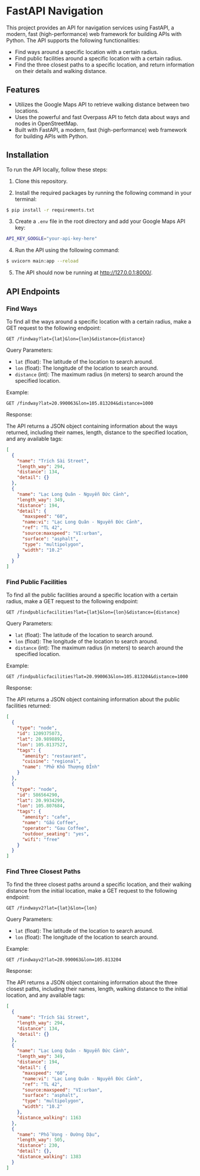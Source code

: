 # FastAPI Navigation

This project provides an API for navigation services using FastAPI, a modern, fast (high-performance) web framework for building APIs with Python. The API supports the following functionalities:

- Find ways around a specific location with a certain radius.
- Find public facilities around a specific location with a certain radius.
- Find the three closest paths to a specific location, and return information on their details and walking distance.

## Features

- Utilizes the Google Maps API to retrieve walking distance between two locations.
- Uses the powerful and fast Overpass API to fetch data about ways and nodes in OpenStreetMap.
- Built with FastAPI, a modern, fast (high-performance) web framework for building APIs with Python.

## Installation

To run the API locally, follow these steps:

1. Clone this repository.

2. Install the required packages by running the following command in your terminal:

```bash
$ pip install -r requirements.txt
```
3. Create a `.env` file in the root directory and add your Google Maps API key:

```bash
API_KEY_GOOGLE="your-api-key-here"
```

4. Run the API using the following command:

```bash
$ uvicorn main:app --reload
```

5. The API should now be running at http://127.0.0.1:8000/.

## API Endpoints

### Find Ways

To find all the ways around a specific location with a certain radius, make a GET request to the following endpoint:

```http
GET /findway?lat={lat}&lon={lon}&distance={distance}
```

Query Parameters:

- `lat` (float): The latitude of the location to search around.
- `lon` (float): The longitude of the location to search around.
- `distance` (int): The maximum radius (in meters) to search around the specified location.

Example:

```http
GET /findway?lat=20.990063&lon=105.813204&distance=1000
```

Response:

The API returns a JSON object containing information about the ways returned, including their names, length, distance to the specified location, and any available tags:

```json
[
  {
    "name": "Trích Sài Street",
    "length_way": 294,
    "distance": 134,
    "detail": {}
  },
  {
    "name": "Lạc Long Quân - Nguyễn Đức Cảnh",
    "length_way": 349,
    "distance": 194,
    "detail": {
      "maxspeed": "60",
      "name:vi": "Lạc Long Quân - Nguyễn Đức Cảnh",
      "ref": "TL 42",
      "source:maxspeed": "VI:urban",
      "surface": "asphalt",
      "type": "multipolygon",
      "width": "10.2"
    }
  }
]
```

### Find Public Facilities

To find all the public facilities around a specific location with a certain radius, make a GET request to the following endpoint:

```http
GET /findpublicfacilities?lat={lat}&lon={lon}&distance={distance}
```

Query Parameters:

- `lat` (float): The latitude of the location to search around.
- `lon` (float): The longitude of the location to search around.
- `distance` (int): The maximum radius (in meters) to search around the specified location.

Example:

```http
GET /findpublicfacilities?lat=20.990063&lon=105.813204&distance=1000
```

Response:

The API returns a JSON object containing information about the public facilities returned:

```json
[
  {
    "type": "node",
    "id": 1209375073,
    "lat": 20.9898892,
    "lon": 105.8137527,
    "tags": {
      "amenity": "restaurant",
      "cuisine": "regional",
      "name": "Phở Khô Thượng ĐỈnh"
    }
  },
  {
    "type": "node",
    "id": 586564290,
    "lat": 20.9934299,
    "lon": 105.807684,
    "tags": {
      "amenity": "cafe",
      "name": "Gấu Coffee",
      "operator": "Gau Coffee",
      "outdoor_seating": "yes",
      "wifi": "free"
    }
  }
]
 ```

### Find Three Closest Paths

To find the three closest paths around a specific location, and their walking distance from the initial location, make a GET request to the following endpoint:

```http
GET /findwayv2?lat={lat}&lon={lon}
```

Query Parameters:

- `lat` (float): The latitude of the location to search around.
- `lon` (float): The longitude of the location to search around.

Example:

```http
GET /findwayv2?lat=20.990063&lon=105.813204
```

Response:

The API returns a JSON object containing information about the three closest paths, including their names, length, walking distance to the initial location, and any available tags:

```json
[
  {
    "name": "Trích Sài Street",
    "length_way": 294,
    "distance": 134,
    "detail": {}
  },
  {
    "name": "Lạc Long Quân - Nguyễn Đức Cảnh",
    "length_way": 349,
    "distance": 194,
    "detail": {
      "maxspeed": "60",
      "name:vi": "Lạc Long Quân - Nguyễn Đức Cảnh",
      "ref": "TL 42",
      "source:maxspeed": "VI:urban",
      "surface": "asphalt",
      "type": "multipolygon",
      "width": "10.2"
    },
    "distance_walking": 1163
  },
  {
    "name": "Phố Vọng - Đường Dậu",
    "length_way": 505,
    "distance": 230,
    "detail": {},
    "distance_walking": 1383
  }
]
```
